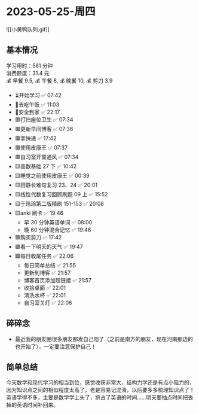 # 2023-05-25-周四

![[小黄鸭队列.gif]]

## 基本情况

学习用时：561 分钟  
消费额度：31.4 元<br>💰 早餐 9.5, 💰 午餐 8, 💰 晚餐 10, 💰 剪刀 3.9

-   ⏳开始学习 ✅ 07:42
-   🍕去吃午饭 ✅ 11:03
-   📍安全到家 ✅ 22:17
-   🟥打扫座位卫生 ✅ 07:34
-   🟥更新早间博客 ✅ 07:36
-   🟥拿快递 ✅ 17:42
-   🟥使用皮康王 ✅ 07:37
-   🟥自习室开窗通风 ✅ 07:34
-   🟨高数基础 27 下 ✅ 10:42
-   🟨睡觉之前使用皮康王 ✅ 00:39
-   🟨田静长难句复习 23、24 ✅ 20:01
-   🟨线性代数复习回顾刷题 09 上 ✅ 15:52
-   🟨于玲玲第二版精刷 151-153 ✅ 20:08
-   🟨anki 刷卡 ✅ 19:46
    -   早 30 分钟英语单词 ✅ 08:00
    -   晚 60 分钟混合记忆 ✅ 19:46
-   🟩购买剪刀 ✅ 17:42
-   🟩看一下明天的天气 ✅ 19:47
-   🟩每日收尾任务 ✅ 22:06
    -   每日简单总结 ✅ 21:55
    -   更新到博客 ✅ 21:57
    -   博客首页添加超链接 ✅ 21:57
    -   收拾桌面 ✅ 22:01
    -   清洗水杯 ✅ 22:01
    -   自习室关灯 ✅ 22:06

## 碎碎念

- 最近我的朋友圈很多朋友都发自己阳了（之前是南方的朋友，现在河南那边的也开始了），一定要注意保护自己！

## 简单总结

今天数学和现代学习的相当到位，感觉收获非常大，结构力学还是有点小阻力的，因为知识点之间的相似程度太高了，老是容易记混淆，以后要多多梳理知识点了！英语学得不多，主要是数学学上头了，挤占了英语的时间……明天要抽点时间把丢掉的英语时间补回来。